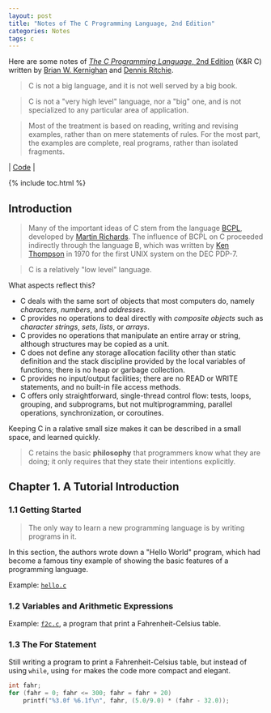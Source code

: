 ```yaml
---
layout: post
title: "Notes of The C Programming Language, 2nd Edition"
categories: Notes
tags: c
---
```


Here are some notes of [*The C Programming Language*, 2nd Edition](https://www.amazon.com/dp/0131103628) (K&R C) written by [Brian W. Kernighan](https://en.wikipedia.org/wiki/Brian_Kernighan) and [Dennis Ritchie](https://en.wikipedia.org/wiki/Dennis_Ritchie).

> C is not a big language, and it is not well served by a big book.

> C is not a "very high level" language, nor a "big" one, and is not specialized to any particular area of application.

> Most of the treatment is based on reading, writing and revising examples, rather than on mere statements of rules. For the most part, the  examples are complete, real programs, rather than isolated fragments.

| [Code](https://github.com/alxdhuang/knrc) |

{% include toc.html %}

## Introduction

> Many of the important ideas of C stem from the language [BCPL](https://en.wikipedia.org/wiki/BCPL), developed by [Martin Richards](https://en.wikipedia.org/wiki/Martin_Richards_(computer_scientist)). The influence of BCPL on C proceeded indirectly through the language B, which was written by [Ken Thompson](https://en.wikipedia.org/wiki/Ken_Thompson) in 1970 for the first UNIX system on the DEC PDP-7.

> C is a relatively "low level" language.

What aspects reflect this?

- C deals with the same sort of objects that most computers do, namely *characters*, *numbers*, and *addresses*.
- C provides no operations to deal directly with *composite objects* such as *character strings*, *sets*, *lists*, or *arrays*.
- C provides no operations that manipulate an entire array or string, although structures may be copied as a unit.
- C does not define any storage allocation facility other than static definition and the stack discipline provided by the local variables of functions; there is no heap or garbage collection.
- C provides no input/output facilities; there are no READ or WRITE statements, and no built-in file access methods.
- C offers only straightforward, single-thread control flow: tests, loops, grouping, and subprograms, but not multiprogramming, parallel operations, synchronization, or coroutines.

Keeping C in a ralative small size makes it can be described in a small space, and learned quickly.

> C retains the basic **philosophy** that programmers know what they are doing; it only requires that they state their intentions explicitly.

## Chapter 1. A Tutorial Introduction

### 1.1 Getting Started

> The only way to learn a new programming language is by writing programs in it. 

In this section, the authors wrote down a "Hello World" program, which had become a famous tiny example of showing the basic features of a programming language.

Example: [`hello.c`](https://github.com/alxdhuang/knrc/blob/master/ch01/hello.c)

### 1.2 Variables and Arithmetic Expressions

Example: [`f2c.c`](https://github.com/alxdhuang/knrc/blob/master/ch01/f2c.c), a program that print a Fahrenheit-Celsius table.

### 1.3 The For Statement

Still writing a program to print a Fahrenheit-Celsius table, but instead of using `while`, using `for` makes the code more compact and elegant.

```c
int fahr;
for (fahr = 0; fahr <= 300; fahr = fahr + 20) 
    printf("%3.0f %6.1f\n", fahr, (5.0/9.0) * (fahr - 32.0));
```